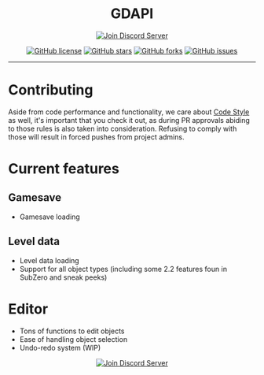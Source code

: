 <div align="center">
<h1>GDAPI</h1>
      <a href="https://ci.appveyor.com/project/AltenGD/gd-edit"><img src="https://ci.appveyor.com/api/projects/status/rr383gfmmby75c2p?svg=true" alt="Join Discord Server"/></a>
      
[![GitHub license](https://img.shields.io/github/license/gd-edit/GDAPI.svg?style=flat-square)](https://github.com/gd-edit/GDAPI/blob/master/LICENSE) 
[![GitHub stars](https://img.shields.io/github/stars/gd-edit/GDAPI.svg?style=flat-square)](https://github.com/gd-edit/GDAPI/stargazers)
[![GitHub forks](https://img.shields.io/github/forks/gd-edit/GDAPI.svg?style=flat-square)](https://github.com/gd-edit/GDAPI/network)
[![GitHub issues](https://img.shields.io/github/issues/gd-edit/GDAPI.svg?style=flat-square)](https://github.com/gd-edit/GDAPI/issues)
</div>

---

# Contributing

Aside from code performance and functionality, we care about [Code Style](CodeStyle.md) as well, it's important that you check it out, as during PR approvals abiding to those rules is also taken into consideration. Refusing to comply with those will result in forced pushes from project admins.

# Current features

## Gamesave

- Gamesave loading

## Level data

- Level data loading
- Support for all object types (including some 2.2 features foun in SubZero and sneak peeks)

# Editor

- Tons of functions to edit objects
- Ease of handling object selection
- Undo-redo system (WIP)

<div align="center">
    <a href="https://discord.gg/cq2FKbb"><img src="https://canary.discordapp.com/api/guilds/467885469108142100/widget.png?style=banner2" alt="Join Discord Server"/></a>
</div>
